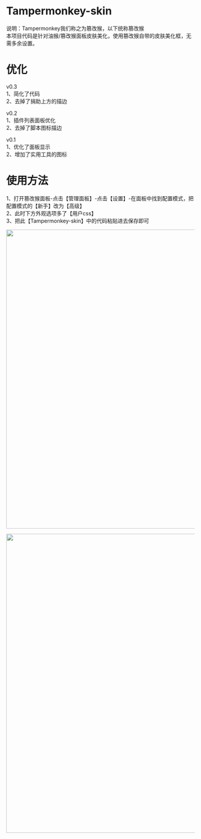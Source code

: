 # Tampermonkey-skin
说明：Tampermonkey我们称之为篡改猴，以下统称篡改猴<br/>
本项目代码是针对油猴/篡改猴面板皮肤美化，使用篡改猴自带的皮肤美化框，无需多余设置。<br/>

# 优化
v0.3<br/>
1、简化了代码<br/>
2、去掉了捐助上方的描边<br/>

v0.2<br/>
1、插件列表面板优化<br/>
2、去掉了脚本图标描边<br/>

v0.1<br/>
1、优化了面板显示<br/>
2、增加了实用工具的图标<br/>

# 使用方法

1、打开篡改猴面板-点击【管理面板】-点击【设置】-在面板中找到配置模式，把配置模式的【新手】改为【高级】<br/>
2、此时下方外观选项多了【用户css】<br/>
3、把此【Tampermonkey-skin】中的代码粘贴进去保存即可<br/>

<img width="800px"  src="https://github.com/user-attachments/assets/be40f45c-52e7-4178-b423-3393249ceff8"/><br />

<img width="800px"  src="https://github.com/user-attachments/assets/2ba89612-2bb8-4354-88e8-b5070cd64c9e"/><br />


